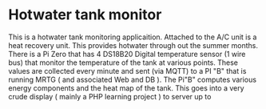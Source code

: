 # Hotwater tank monitor

This is a hotwater tank monitoring applicaition. Attached to the A/C unit is a heat recovery unit. This provides hotwater through out the summer months. There is a Pi Zero that has 4 DS18B20 Digital temperature sensor (1 wire bus) that monitor the temperature of the tank at various points. These values are collected every minute and sent (via MQTT) to a PI "B" that is running MRTG ( and associated Web and DB ).  The Pi"B" computes various energy components and the heat map of the tank. This goes into a very crude display ( mainly a PHP learning project ) to server up to 

